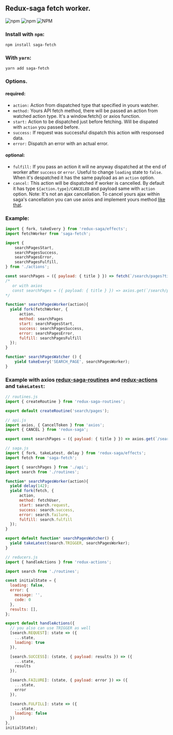 ## Redux-saga fetch worker.
![npm](https://img.shields.io/npm/v/saga-fetch.svg)
![npm](https://img.shields.io/npm/dt/saga-fetch.svg)
![NPM](https://img.shields.io/npm/l/saga-fetch.svg)

### Install with `npm`:

```
npm install saga-fetch
```

### With `yarn`:
```
yarn add saga-fetch
```

### Options.

#### required:
- `action:` Action from dispatched type that specified in yours watcher.
- `method:` Yours API fetch method, there will be passed an action from watched action type. It's a window.fetch() or axios function.
- `start:` Action to be dispatched just before fetching. Will be dispated with `action` you passed before.
- `success:` If request was successful dispatch this action with responsed data.
- `error:` Dispatch an error with an actual error.

#### optional:
- `fulfill:` If you pass an action it will ne anyway dispatched at the end of worker after `success` or `error`. Useful to change `loading` state to `false`. When it's despatched it has the same payload as an `action` option.
- `cancel:` This action will be dispatched if worker is cancelled. By default it has type `${action.type}/CANCELED` and payload same with `action` option. Note: It's not an ajax cancellation. To cancel yours ajax within saga's cancellation you can use axios and implement yours method [like that](https://gist.github.com/shapkarin/5dfb7dd134fca1e51fdcef1fd24a8adf).

### Example:
```js
import { fork, takeEvery } from 'redux-saga/effects';
import fetchWorker from 'saga-fetch';

import {
    searchPagesStart,
    searchPagesSuccess,
    searchPagesError,
    searchPagesFulfill,
} from './actions';

const searchPages = ({ payload: { title } }) => fetch(`/search/pages?title=${title}`)
/*
   or with axios
   const searchPages = ({ payload: { title } }) => axios.get(`/search/pages?title=${title}`)
*/

function* searchPagesWorker(action){
  yield fork(fetchWorker, {
      action,
      method: searchPages
      start: searchPagesStart,
      success: searchPagesSuccess,
      error: searchPagesError,
      fulfill: searchPagesFulfill
  });
}

function* searchPagesWatcher () {
    yield takeEvery('SEARCH_PAGE', searchPagesWorker);
}
```

### Example with axios [redux-saga-routines](https://www.npmjs.com/package/redux-saga-routines) and [redux-actions](http://npmjs.com/package/redux-actions) and `takeLatest`:

```js
// routines.js
import { createRoutine } from 'redux-saga-routines';

export default createRoutine('search/pages');
```

```js
// api.js
import axios, { CancelToken } from 'axios';
import { CANCEL } from 'redux-saga';

export const searchPages = ({ payload: { title } }) => axios.get(`/search/pages?title=${title}`);
```

```js
// saga.js
import { fork, takeLatest, delay } from 'redux-saga/effects';
import fetch from 'saga-fetch';

import { searchPages } from './api';
import search from './routines';

function* searchPagesWorker(action){
  yield delay(142);
  yield fork(fetch, {
      action,
      method: fetchUser,
      start: search.request,
      success: search.success,
      error: search.failure,
      fulfill: search.fulfill
  });
}

export default function* searchPagesWatcher() {
  yield takeLatest(search.TRIGGER, searchPagesWorker);
}
```

```js
// reducers.js
import { handleActions } from 'redux-actions';

import search from './routines';

const initialState = {
  loading: false,
  error: {
    message: '',
    code: 0
  },
  results: [],
};

export default handleActions({
  // you also can use TRIGGER as well
  [search.REQUEST]: state => ({
    ...state,
    loading: true
  }),

  [search.SUCCESS]: (state, { payload: results }) => ({
    ...state,
    results
  }),

  [search.FAILURE]: (state, { payload: error }) => ({
    ...state,
    error
  }),

  [search.FULFILL]: state => ({
    ...state,
    loading: false
  })
},
initialState);
```